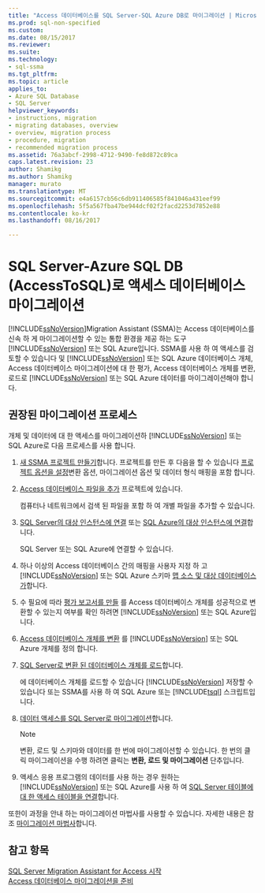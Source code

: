 ```yaml
---
title: "Access 데이터베이스를 SQL Server-SQL Azure DB로 마이그레이션 | Microsoft Docs"
ms.prod: sql-non-specified
ms.custom: 
ms.date: 08/15/2017
ms.reviewer: 
ms.suite: 
ms.technology:
- sql-ssma
ms.tgt_pltfrm: 
ms.topic: article
applies_to:
- Azure SQL Database
- SQL Server
helpviewer_keywords:
- instructions, migration
- migrating databases, overview
- overview, migration process
- procedure, migration
- recommended migration process
ms.assetid: 76a3abcf-2998-4712-9490-fe8d872c89ca
caps.latest.revision: 23
author: Shamikg
ms.author: Shamikg
manager: murato
ms.translationtype: MT
ms.sourcegitcommit: e4a6157cb56c6db911406585f841046a431eef99
ms.openlocfilehash: 5f5a567fba47be944dcf02f2facd2253d7852e88
ms.contentlocale: ko-kr
ms.lasthandoff: 08/16/2017

---
```

# <a name="migrating-access-databases-to-sql-server---azure-sql-db-accesstosql"></a>SQL Server-Azure SQL DB (AccessToSQL)로 액세스 데이터베이스 마이그레이션
[!INCLUDE[ssNoVersion](../../includes/ssnoversion_md.md)]Migration Assistant (SSMA)는 Access 데이터베이스를 신속 하 게 마이그레이션할 수 있는 통합 환경을 제공 하는 도구 [!INCLUDE[ssNoVersion](../../includes/ssnoversion_md.md)] 또는 SQL Azure입니다. SSMA를 사용 하 여 액세스를 검토할 수 있습니다 및 [!INCLUDE[ssNoVersion](../../includes/ssnoversion_md.md)] 또는 SQL Azure 데이터베이스 개체, Access 데이터베이스 마이그레이션에 대 한 평가, Access 데이터베이스 개체를 변환, 로드로 [!INCLUDE[ssNoVersion](../../includes/ssnoversion_md.md)] 또는 SQL Azure 데이터를 마이그레이션해야 합니다.  
  
## <a name="recommended-migration-process"></a>권장된 마이그레이션 프로세스  
개체 및 데이터에 대 한 액세스를 마이그레이션하 [!INCLUDE[ssNoVersion](../../includes/ssnoversion_md.md)] 또는 SQL Azure로 다음 프로세스를 사용 합니다.  
  
1.  [새 SSMA 프로젝트 만들기](http://msdn.microsoft.com/f2d1f0b0-5394-4adb-b3f3-abd71eb68ca7)합니다. 프로젝트를 만든 후 다음을 할 수 있습니다 [프로젝트 옵션을 설정](http://msdn.microsoft.com/0a7304df-2f35-4453-96ef-7ac83dea1167)변환 옵션, 마이그레이션 옵션 및 데이터 형식 매핑을 포함 합니다.  
  
2.  [Access 데이터베이스 파일을 추가](http://msdn.microsoft.com/e944c740-4c8a-4bc1-b0ed-be57bc06dced) 프로젝트에 있습니다.  
  
    컴퓨터나 네트워크에서 검색 된 파일을 포함 하 여 개별 파일을 추가할 수 있습니다.  
  
3.  [SQL Server의 대상 인스턴스에 연결](http://msdn.microsoft.com/f84cf007-ddf1-4396-a07c-3e0729abc769) 또는 [SQL Azure의 대상 인스턴스에 연결](http://msdn.microsoft.com/1ba0d113-dc05-4431-8689-e14a8821bafd)합니다.  
  
    SQL Server 또는 SQL Azure에 연결할 수 있습니다.  
  
4.  하나 이상의 Access 데이터베이스 간의 매핑을 사용자 지정 하 고 [!INCLUDE[ssNoVersion](../../includes/ssnoversion_md.md)] 또는 SQL Azure 스키마 [맵 소스 및 대상 데이터베이스가](http://msdn.microsoft.com/69bee937-7b2c-49ee-8866-7518c683fad4)합니다.  
  
5.  수 필요에 따라 [평가 보고서를 만들](http://msdn.microsoft.com/8b9e23d6-da62-437a-8c05-8ad2628b9441) 를 Access 데이터베이스 개체를 성공적으로 변환할 수 있는지 여부를 확인 하려면 [!INCLUDE[ssNoVersion](../../includes/ssnoversion_md.md)] 또는 SQL Azure입니다.  
  
6.  [Access 데이터베이스 개체를 변환](http://msdn.microsoft.com/e0ef67bf-80a6-4e6c-a82d-5d46e0623c6c) 를 [!INCLUDE[ssNoVersion](../../includes/ssnoversion_md.md)] 또는 SQL Azure 개체를 정의 합니다.  
  
7.  [SQL Server로 변환 된 데이터베이스 개체를 로드](http://msdn.microsoft.com/4e854eee-b10c-4f0b-9d9e-d92416e6f2ba)합니다.  
  
    에 데이터베이스 개체를 로드할 수 있습니다 [!INCLUDE[ssNoVersion](../../includes/ssnoversion_md.md)] 저장할 수 있습니다 또는 SSMA를 사용 하 여 SQL Azure 또는 [!INCLUDE[tsql](../../includes/tsql_md.md)] 스크립트입니다.  
  
8.  [데이터 액세스를 SQL Server로 마이그레이션](http://msdn.microsoft.com/f3b18af7-1af0-499d-a00d-a0af94895625)합니다.  
  
    > [!NOTE]  
    > 변환, 로드 및 스키마와 데이터를 한 번에 마이그레이션할 수 있습니다. 한 번의 클릭 마이그레이션을 수행 하려면 클릭는 **변환, 로드 및 마이그레이션** 단추입니다.  
  
9. 액세스 응용 프로그램의 데이터를 사용 하는 경우 원하는 [!INCLUDE[ssNoVersion](../../includes/ssnoversion_md.md)] 또는 SQL Azure를 사용 하 여 [SQL Server 테이블에 대 한 액세스 테이블을 연결](http://msdn.microsoft.com/82374ad2-7737-4164-a489-13261ba393d4)합니다.  
  
또한이 과정을 안내 하는 마이그레이션 마법사를 사용할 수 있습니다. 자세한 내용은 참조 [마이그레이션 마법사](http://msdn.microsoft.com/5bab5914-b2ae-4795-8cf5-83e42d64bef2)합니다.  
  
## <a name="see-also"></a>참고 항목  
[SQL Server Migration Assistant for Access 시작](http://msdn.microsoft.com/462a731f-08f1-44e1-9eeb-4deac6d2f6c5)  
[Access 데이터베이스 마이그레이션을 준비](http://msdn.microsoft.com/9b80a9e0-08e7-4b4d-b5ec-cc998d3f5114)
